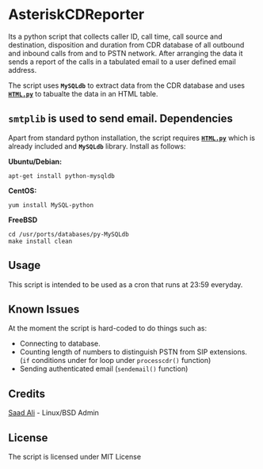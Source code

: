 **AsteriskCDReporter**
==================
Its a python script that collects caller ID, call time, call source and destination, disposition and duration from CDR database of all outbound and inbound calls from and to PSTN network. After arranging the data it sends a report of the calls in a tabulated email to a user defined email address.

The script uses **`MySQLdb`** to extract data from the CDR database and uses [**`HTML.py`**][1] to tabualte the data in an HTML table.

**`smtplib`** is used to send email.
**Dependencies**
------------
Apart from standard python installation, the script requires [**`HTML.py`**][1] which is already included and **`MySQLdb`** library. Install as follows:

**Ubuntu/Debian:**

    apt-get install python-mysqldb

**CentOS:**

    yum install MySQL-python

**FreeBSD**

    cd /usr/ports/databases/py-MySQLdb
    make install clean

**Usage**
-----

This script is intended to be used as a cron that runs at 23:59 everyday.

**Known Issues**
------------

At the moment the script is hard-coded to do things such as:

 - Connecting to database.
 - Counting length of numbers to distinguish PSTN from SIP extensions.
   (`if` conditions under for loop under `processcdr()` function)
 - Sending authenticated email (`sendemail()` function)

**Credits**
-------

[Saad Ali][2] - Linux/BSD Admin

**License**
-------

The script is licensed under MIT License


  [1]: http://www.decalage.info/python/html
  [2]: https://github.com/nixknight